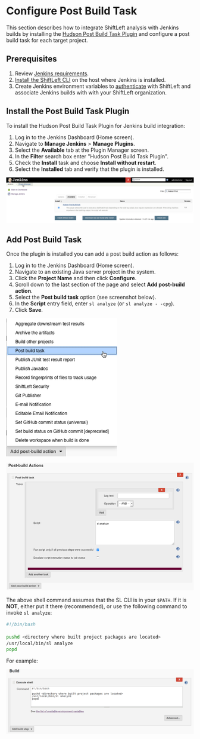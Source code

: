 # Configure Post Build Task

This section describes how to integrate ShiftLeft analysis with Jenkins builds by installing the [Hudson Post Build Task Plugin](https://plugins.jenkins.io/postbuild-task) and configure a post build task for each target project.

## Prerequisites

1. Review [Jenkins requirements](integrating-jenkins-builds.md).
2. [Install the ShiftLeft CLI](../getting-started/using-sl-the-shiftleft-cli.md) on the host where Jenkins is installed.
3. Create Jenkins environment variables to [authenticate](../getting-started/authenticating-with-shiftleft.md) with ShiftLeft and associate Jenkins builds with with your ShiftLeft organization.

## Install the Post Build Task Plugin

To install the Hudson Post Build Task Plugin for Jenkins build integration:

1. Log in to the Jenkins Dashboard (Home screen).
2. Navigate to **Manage Jenkins** > **Manage Plugins**.
3. Select the **Available** tab at the Plugin Manager screen.
4. In the **Filter** search box enter "Hudson Post Build Task Plugin".
5. Check the **Install** task and choose **Install without restart**.
6. Select the **Installed** tab and verify that the plugin is installed.

![Installing the Hudson Post Build Task Plugin](jenkins-hudson-plugin.png)

## Add Post Build Task

Once the plugin is installed you can add a post build action as follows:

1. Log in to the Jenkins Dashboard (Home screen).
2. Navigate to an existing Java server project in the system.
3. Click the **Project Name** and then click **Configure**.
4. Scroll down to the last section of the page and select **Add post-build action**.  
5. Select the **Post build task** option (see screenshot below). 
6. In the **Script** entry field, enter `sl analyze` (or `sl analyze - -cpg`).
7. Click **Save**.

![Add Post Build Task](jenkins-add-post-build-task.png)

![Add Post Build Command](analyze-post-build.png)

The above shell command assumes that the SL CLI is in your `$PATH`. If it is **NOT**, either put it there (recommended), or use the following command to invoke `sl analyze`:

```bash
#!/bin/bash

pushd <directory where built project packages are located>
/usr/local/bin/sl analyze
popd
```

For example:

![Add Final Build Step For SL Integration](jenkins-execute-2.png)
